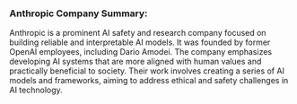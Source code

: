 ### Anthropic Company Summary:
Anthropic is a prominent AI safety and research company focused on building reliable and interpretable AI models. It was founded by former OpenAI employees, including Dario Amodei. The company emphasizes developing AI systems that are more aligned with human values and practically beneficial to society. Their work involves creating a series of AI models and frameworks, aiming to address ethical and safety challenges in AI technology.